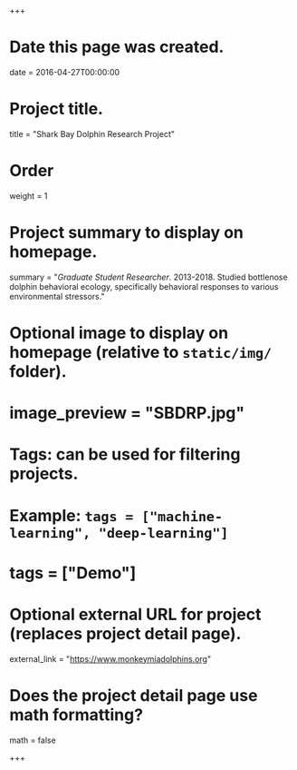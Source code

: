 +++
# Date this page was created.
date = 2016-04-27T00:00:00

# Project title.
title = "Shark Bay Dolphin Research Project"

# Order
weight = 1

# Project summary to display on homepage.
summary = "*Graduate Student Researcher*. 2013-2018. Studied bottlenose dolphin behavioral ecology, specifically behavioral responses to various environmental stressors."

# Optional image to display on homepage (relative to `static/img/` folder).
# image_preview = "SBDRP.jpg"

# Tags: can be used for filtering projects.
# Example: `tags = ["machine-learning", "deep-learning"]`
# tags = ["Demo"]

# Optional external URL for project (replaces project detail page).
external_link = "https://www.monkeymiadolphins.org"

# Does the project detail page use math formatting?
math = false

+++

